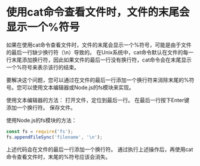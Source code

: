 # 使用cat命令查看文件时，文件的末尾会显示一个%符号

如果在使用cat命令查看文件时，文件的末尾会显示一个%符号，可能是由于文件的最后一行缺少换行符（\n）导致的。
在Unix系统中，cat命令默认在文件的每一行末尾添加换行符，因此如果文件的最后一行没有换行符，cat命令会在末尾显示一个%符号来表示该行的结束。

要解决这个问题，您可以通过在文件的最后一行添加一个换行符来消除末尾的%符号。您可以使用文本编辑器或Node.js的fs模块来实现。

使用文本编辑器的方法：
打开文件，定位到最后一行。
在最后一行按下Enter键添加一个换行符。
保存文件。

使用Node.js的fs模块的方法：

```js
const fs = require('fs');
fs.appendFileSync('filename', '\n');
```

上述代码会在文件的最后一行添加一个换行符。
通过执行上述操作后，再使用cat命令查看文件时，末尾的%符号应该会消失。
